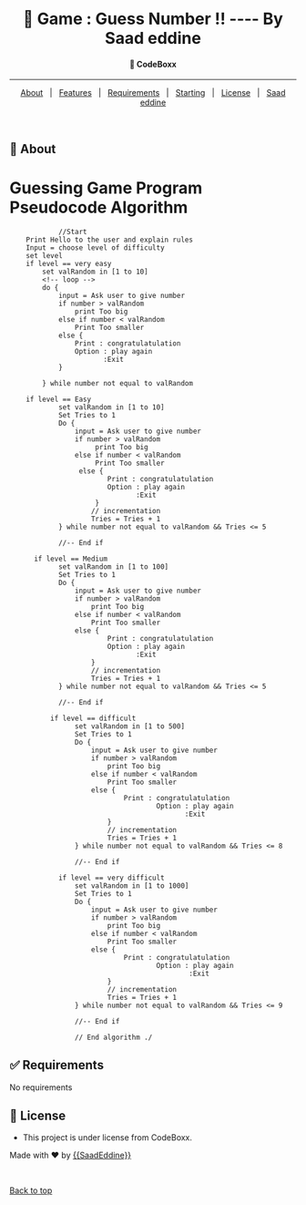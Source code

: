&#xa0;

  <!-- Saad Eddine FEKI -->
</div>

<h1 align="center"> 🚀 Game : Guess Number !! ---- By Saad eddine</h1>

<!-- Status -->

<h4 align="center">
  🚀  CodeBoxx
</h4>

<hr>

<p align="center">
  <a href="#dart-about">About</a> &#xa0; | &#xa0; 
  <a href="#sparkles-features">Features</a> &#xa0; | &#xa0;
  <a href="#white_check_mark-requirements">Requirements</a> &#xa0; | &#xa0;
  <a href="#checkered_flag-starting">Starting</a> &#xa0; | &#xa0;
  <a href="#memo-license">License</a> &#xa0; | &#xa0;
  <a href="https://github.com/saadeddine" target="_blank">Saad eddine</a>
</p>

<br>

## :dart: About

<p align="center">
         <h1>
Guessing Game Program Pseudocode Algorithm</h1>
            
                //Start
        Print Hello to the user and explain rules 
        Input = choose level of difficulty
        set level
        if level == very easy
            set valRandom in [1 to 10]
            <!-- loop -->
            do {
                input = Ask user to give number
                if number > valRandom
                    print Too big
                else if number < valRandom
                    Print Too smaller
                else {
                    Print : congratulatulation 
                    Option : play again
                           :Exit
                }

            } while number not equal to valRandom

        if level == Easy
                set valRandom in [1 to 10]
                Set Tries to 1
                Do {
                    input = Ask user to give number
                    if number > valRandom
                         print Too big
                    else if number < valRandom
                         Print Too smaller
                     else {
                            Print : congratulatulation
                            Option : play again
                                   :Exit
                         }
                        // incrementation
                        Tries = Tries + 1
                } while number not equal to valRandom && Tries <= 5

                //-- End if

          if level == Medium
                set valRandom in [1 to 100]
                Set Tries to 1
                Do {
                    input = Ask user to give number
                    if number > valRandom
                        print Too big
                    else if number < valRandom
                        Print Too smaller
                    else {
                            Print : congratulatulation
                            Option : play again
                                   :Exit
                        }
                        // incrementation
                        Tries = Tries + 1
                } while number not equal to valRandom && Tries <= 5

                //-- End if

              if level == difficult
                    set valRandom in [1 to 500]
                    Set Tries to 1
                    Do {
                        input = Ask user to give number
                        if number > valRandom
                            print Too big
                        else if number < valRandom
                            Print Too smaller
                        else {
                                Print : congratulatulation
                                        Option : play again
                                               :Exit
                            }
                            // incrementation
                            Tries = Tries + 1
                    } while number not equal to valRandom && Tries <= 8

                    //-- End if

                if level == very difficult
                    set valRandom in [1 to 1000]
                    Set Tries to 1
                    Do {
                        input = Ask user to give number
                        if number > valRandom
                            print Too big
                        else if number < valRandom
                            Print Too smaller
                        else {
                                Print : congratulatulation
                                        Option : play again
                                                :Exit
                            }
                            // incrementation
                            Tries = Tries + 1
                    } while number not equal to valRandom && Tries <= 9

                    //-- End if

                    // End algorithm ./

</p>

## :white_check_mark: Requirements

No requirements

## :memo: License

- This project is under license from CodeBoxx.

Made with :heart: by <a href="https://github.com/saadeddinne" target="_blank">{{SaadEddine}}</a>

&#xa0;

<a href="#top">Back to top</a>
